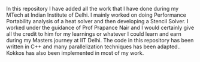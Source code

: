 In this repository I have added all the work that I have done during my MTech at Indian Institute of Delhi. 
I mainly worked on doing Performance Portability analysis of a heat solver and then developing a Stencil Solver.
I worked under the guidance of Prof Prapance Nair and I would certainly give all the credit to him for my learnings or whatever I could learn and earn during my Masters journey at IIT Delhi.
The code in this repository has been written in C++ and many parallelization techniques has been adapted..
Kokkos has also been implemented in most of my work.
